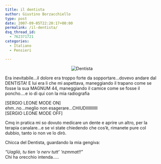 ```yaml
---
title: il dentista
author: Giustino Borzacchiello
type: post
date: 2007-09-05T22:20:17+00:00
permalink: /il-dentista/
dsq_thread_id:
  - 762371721
categories:
  - Italiano
  - Pensieri

---
```



<p style="text-align: center">
  <img src="https://i1.wp.com/jubstuff.netsons.org/wp-content/dentista.gif?w=1100" title="Dentista" alt="Dentista" data-recalc-dims="1" />
</p>

Era inevitabile&#8230;il dolore era troppo forte da sopportare&#8230;dovevo andare dal DENTISTA! E lui era li che mi aspettava, maneggiando il trapano come se fosse la sua MAGNUM 44, maneggiando il camice come se fosse il poncho&#8230;.e io di qui con la mia radiografia

[SERGIO LEONE MODE ON]  
ehm..no&#8230;meglio non esagerare&#8230;CHIUDIIIIIIIIII  
[SERGIO LEONE MODE OFF]

Cmq in pratica mi so dovuto medicare un dente e aprire un altro, per la terapia canalare&#8230;e se vi state chiedendo che cos&#8217;è, rimanete pure col dubbio, tanto io non ve lo dirò.

Chicca del Dentista, guardando la mia gengiva:

_&#8220;Uagliò, tu tien &#8216;o nerv tutt&#8217; &#8216;nzmmat!!&#8221;_  
Chi ha orecchio intenda&#8230;..
